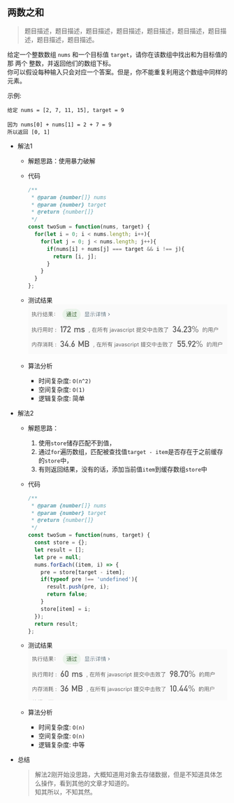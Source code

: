 ## 两数之和

> 题目描述，题目描述，题目描述，题目描述，题目描述，题目描述，题目描述，题目描述，题目描述。

给定一个整数数组 `nums` 和一个目标值 `target`，请你在该数组中找出和为目标值的那 两个 整数，并返回他们的数组下标。<br>
你可以假设每种输入只会对应一个答案。但是，你不能重复利用这个数组中同样的元素。

示例:
```text
给定 nums = [2, 7, 11, 15], target = 9

因为 nums[0] + nums[1] = 2 + 7 = 9
所以返回 [0, 1]
```

- 解法1
  - 解题思路：使用暴力破解
    
  - 代码
    ```javascript
    /**
     * @param {number[]} nums
     * @param {number} target
     * @return {number[]}
     */
    const twoSum = function(nums, target) {    
      for(let i = 0; i < nums.length; i++){
        for(let j = 0; j < nums.length; j++){
          if(nums[i] + nums[j] === target && i !== j){
            return [i, j];
          }
        }
      }
    };
    ```
  - 测试结果
  ![](result1.jpg)
  
  - 算法分析
    - 时间复杂度: `O(n^2)`
    - 空间复杂度: `O(1)`
    - 逻辑复杂度: 简单

- 解法2
  - 解题思路：
    1. 使用`store`储存匹配不到值，
    2. 通过`for`遍历数组，匹配被查找值`target - item`是否存在于之前缓存的`store`中，
    3. 有则返回结果，没有的话，添加当前值`item`到缓存数组`store`中
    
  - 代码
    ```javascript
    /**
     * @param {number[]} nums
     * @param {number} target
     * @return {number[]}
     */
    const twoSum = function(nums, target) {
      const store = {};
      let result = [];
      let pre = null;
      nums.forEach((item, i) => {
        pre = store[target - item];
        if(typeof pre !== 'undefined'){
          result.push(pre, i);
          return false;
        }
        store[item] = i;
      });
      return result;
    };
    ```
    
   - 测试结果
    ![](result2.jpg)
    
  - 算法分析
    - 时间复杂度: `O(n)`
    - 空间复杂度: `O(n)`
    - 逻辑复杂度: 中等

- 总结
  > 解法2刚开始没思路，大概知道用对象去存储数据，但是不知道具体怎么操作，看到其他的文章才知道的。<br>
  > 知其所以，不知其然。